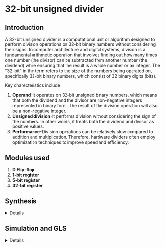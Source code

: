 # 32-bit unsigned divider
## Introduction
A 32-bit unsigned divider is a computational unit or algorithm designed to perform division operations on 32-bit binary numbers without considering their signs. In computer architecture and digital systems, division is a fundamental arithmetic operation that involves finding out how many times one number (the divisor) can be subtracted from another number (the dividend) while ensuring that the result is a whole number or an integer. The "32-bit" in the term refers to the size of the numbers being operated on, specifically 32-bit binary numbers, which consist of 32 binary digits (bits).

Key charecteristics include

1. **Operand**-It operates on 32-bit unsigned binary numbers, which means that both the dividend and the divisor are non-negative integers represented in binary form. The result of the division operation will also be a non-negative integer.
2. **Unsigned division**-It performs division without considering the sign of the numbers. In other words, it treats both the dividend and divisor as positive values.
3. **Performance**-Division operations can be relatively slow compared to addition and multiplication. Therefore, hardware dividers often employ optimization techniques to improve speed and efficiency.

## Modules used 

1. **D Flip-flop**
2. **1-bit register**
3. **5-bit register**
4. **32-bit register**

## Synthesis
<details>
  
![Screenshot from 2023-09-15 10-38-02](https://github.com/SR-Rishab/pes_divider/assets/107171044/36b29301-41a2-4594-a051-8e1cda28a8b4)
![Screenshot from 2023-09-15 10-37-46](https://github.com/SR-Rishab/pes_divider/assets/107171044/277b6601-66fc-467d-8caa-3222732a377f)
![Screenshot from 2023-09-15 10-37-35](https://github.com/SR-Rishab/pes_divider/assets/107171044/e71d2e40-c1bd-4234-8fc0-e26ab3345b0d)
![Screenshot from 2023-09-15 10-37-06](https://github.com/SR-Rishab/pes_divider/assets/107171044/92a35b4f-7947-48fc-9ded-a38e438240f1)
![Screenshot from 2023-09-15 10-36-52](https://github.com/SR-Rishab/pes_divider/assets/107171044/687e90d6-3160-49a2-8130-9f12018bcdab)

</details>

## Simulation and GLS
<details>
  
  **Pre-synthesis simulation**

  ![Screenshot from 2023-10-24 12-40-39](https://github.com/SR-Rishab/pes_divider/assets/107171044/a202844f-dca5-43c0-ae03-c3d42ad90a94)

  ![Screenshot from 2023-10-24 12-40-12](https://github.com/SR-Rishab/pes_divider/assets/107171044/0221f002-56a5-4f44-b571-eefd5677d931)

  **Post synthesis simulation**

  ![Screenshot from 2023-10-24 12-43-20](https://github.com/SR-Rishab/pes_divider/assets/107171044/4c79184f-4e66-4c50-8161-cdedf8fc1229)

Pre and Post simulation waveforms match 
</details>
